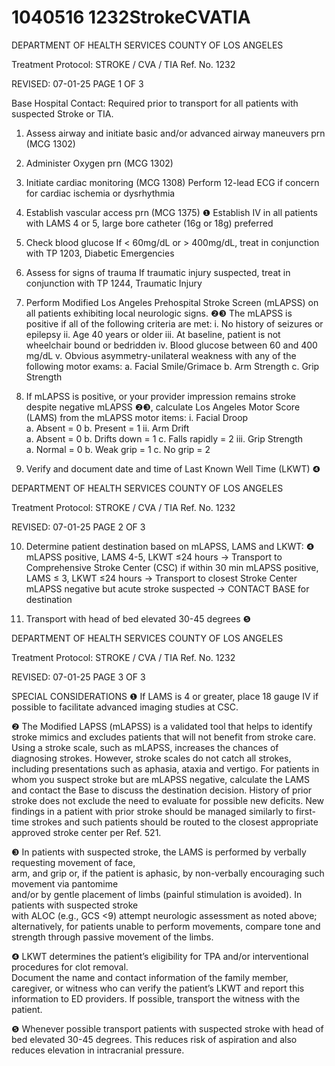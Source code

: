 # 1040516 1232StrokeCVATIA

DEPARTMENT OF HEALTH SERVICES 
COUNTY OF LOS ANGELES 
 
Treatment Protocol: STROKE / CVA / TIA Ref. No. 1232 
 
 
 
 
 
 
REVISED: 07-01-25 PAGE 1 OF 3 
 
Base Hospital Contact: Required prior to transport for all patients with suspected Stroke or TIA. 
 
1. Assess airway and initiate basic and/or advanced airway maneuvers prn (MCG 1302) 
 
2. Administer Oxygen prn (MCG 1302) 
 
3. Initiate cardiac monitoring (MCG 1308) 
Perform 12-lead ECG if concern for cardiac ischemia or dysrhythmia  
 
4. Establish vascular access prn (MCG 1375) ❶ 
Establish IV in all patients with LAMS 4 or 5, large bore catheter (16g or 18g) preferred  
 
5. Check blood glucose 
If < 60mg/dL or > 400mg/dL, treat in conjunction with TP 1203, Diabetic Emergencies  
 
6. Assess for signs of trauma 
If traumatic injury suspected, treat in conjunction with TP 1244, Traumatic Injury 
 
7. Perform Modified Los Angeles Prehospital Stroke Screen (mLAPSS) on all patients exhibiting local 
neurologic signs. ❷❸ 
The mLAPSS is positive if all of the following criteria are met: 
i. No history of seizures or epilepsy 
ii. Age 40 years or older 
iii. At baseline, patient is not wheelchair bound or bedridden 
iv. Blood glucose between 60 and 400 mg/dL 
v. Obvious asymmetry-unilateral weakness with any of the following motor exams: 
a.  Facial Smile/Grimace 
b.  Arm Strength 
c.  Grip Strength 
 
8. If mLAPSS is positive, or your provider impression remains stroke despite negative mLAPSS ❷❸, 
calculate Los Angeles Motor Score (LAMS) from the mLAPSS motor items: 
i. Facial Droop   
a. Absent = 0 
b. Present = 1 
ii. Arm Drift    
a. Absent = 0 
b. Drifts down = 1 
c. Falls rapidly = 2 
iii. Grip Strength   
a. Normal = 0 
b. Weak grip = 1 
c. No grip = 2 
 
9. Verify and document date and time of Last Known Well Time (LKWT) ❹ 
 
  

DEPARTMENT OF HEALTH SERVICES 
COUNTY OF LOS ANGELES 
 
Treatment Protocol: STROKE / CVA / TIA Ref. No. 1232 
 
 
 
 
 
 
REVISED: 07-01-25 PAGE 2 OF 3 
 
10. Determine patient destination based on mLAPSS, LAMS and LKWT: ❹  
mLAPSS positive, LAMS 4-5, LKWT ≤24 hours → Transport to Comprehensive Stroke Center (CSC) 
if within 30 min 
mLAPSS positive, LAMS ≤ 3, LKWT ≤24 hours → Transport to closest Stroke Center 
mLAPSS negative but acute stroke suspected → CONTACT BASE for destination  
 
11. Transport with head of bed elevated 30-45 degrees ❺ 
  

DEPARTMENT OF HEALTH SERVICES 
COUNTY OF LOS ANGELES 
 
Treatment Protocol: STROKE / CVA / TIA Ref. No. 1232 
 
 
 
 
 
 
REVISED: 07-01-25 PAGE 3 OF 3 
 
SPECIAL CONSIDERATIONS 
❶   If LAMS is 4 or greater, place 18 gauge IV if possible to facilitate advanced imaging studies at CSC. 
 
❷ The Modified LAPSS (mLAPSS) is a validated tool that helps to identify stroke mimics and excludes 
patients that will not benefit from stroke care. Using a stroke scale, such as mLAPSS, increases the 
chances of diagnosing strokes. However, stroke scales do not catch all strokes, including 
presentations such as aphasia, ataxia and vertigo. For patients in whom you suspect stroke but are 
mLAPSS negative, calculate the LAMS and contact the Base to discuss the destination decision. 
History of prior stroke does not exclude the need to evaluate for possible new deficits. New findings 
in a patient with prior stroke should be managed similarly to first-time strokes and such patients 
should be routed to the closest appropriate approved stroke center per Ref. 521. 
 
❸  In patients with suspected stroke, the LAMS is performed by verbally requesting movement of face,    
     arm, and grip or, if the patient is aphasic, by non-verbally encouraging such movement via pantomime   
     and/or by gentle placement of limbs (painful stimulation is avoided). In patients with suspected stroke  
     with ALOC (e.g., GCS <9) attempt neurologic assessment as noted above; alternatively, for patients 
unable to perform movements, compare tone and strength through passive movement of the limbs.  
 
❹ LKWT determines the patient’s eligibility for TPA and/or interventional procedures for clot removal.  
Document the name and contact information of the family member, caregiver, or witness who can 
verify the patient’s LKWT and report this information to ED providers. If possible, transport the 
witness with the patient. 
 
❺   Whenever possible transport patients with suspected stroke with head of bed elevated 30-45 
degrees. This reduces risk of aspiration and also reduces elevation in intracranial pressure.
